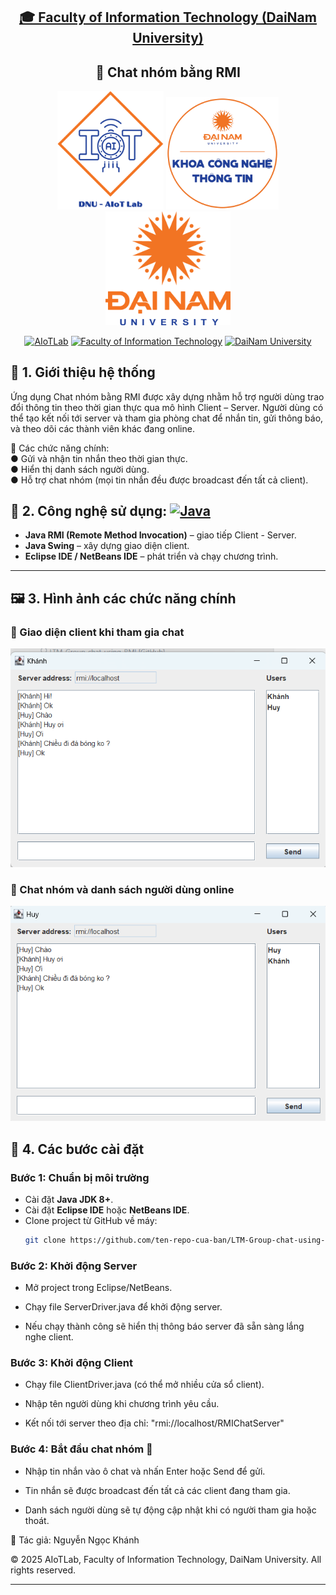 <h2 align="center">
    <a href="https://dainam.edu.vn/vi/khoa-cong-nghe-thong-tin">
    🎓 Faculty of Information Technology (DaiNam University)
    </a>
</h2>
<h2 align="center">
  📌 Chat nhóm bằng RMI

</h2>
<div align="center">
    <p align="center">
        <img src="docs/aiotlab_logo.png" alt="AIoTLab Logo" width="170"/>
        <img src="docs/fitdnu_logo.png" alt="AIoTLab Logo" width="180"/>
        <img src="docs/dnu_logo.png" alt="DaiNam University Logo" width="200"/>
    </p>

[![AIoTLab](https://img.shields.io/badge/AIoTLab-green?style=for-the-badge)](https://www.facebook.com/DNUAIoTLab)
[![Faculty of Information Technology](https://img.shields.io/badge/Faculty%20of%20Information%20Technology-blue?style=for-the-badge)](https://dainam.edu.vn/vi/khoa-cong-nghe-thong-tin)
[![DaiNam University](https://img.shields.io/badge/DaiNam%20University-orange?style=for-the-badge)](https://dainam.edu.vn)

</div>

## 📖 1. Giới thiệu hệ thống 
Ứng dụng Chat nhóm bằng RMI được xây dựng nhằm hỗ trợ người dùng trao đổi thông tin theo thời gian thực qua mô hình Client – Server. Người dùng có thể tạo kết nối tới server và tham gia phòng chat để nhắn tin, gửi thông báo, và theo dõi các thành viên khác đang online.

🎯 Các chức năng chính:<br>
        ● Gửi và nhận tin nhắn theo thời gian thực.<br>
        ● Hiển thị danh sách người dùng.<br>
        ● Hỗ trợ chat nhóm (mọi tin nhắn đều được broadcast đến tất cả client).<br>

        

## 🔧 2. Công nghệ sử dụng: [![Java](https://img.shields.io/badge/Java-007396?style=for-the-badge&logo=java&logoColor=white)](https://www.java.com/)
- **Java RMI (Remote Method Invocation)** – giao tiếp Client - Server.  
- **Java Swing** – xây dựng giao diện client.  
- **Eclipse IDE / NetBeans IDE** – phát triển và chạy chương trình.  

---
## 🖼️ 3.  Hình ảnh các chức năng chính

### 🔹 Giao diện client khi tham gia chat
![Client UI](docs/projects/K16/image.png)

### 🔹 Chat nhóm và danh sách người dùng online
![Chat UI](docs/projects/K16/image%20copy.png)



## 🚀 4.  Các bước cài đặt

### Bước 1: Chuẩn bị môi trường
- Cài đặt **Java JDK 8+**.  
- Cài đặt **Eclipse IDE** hoặc **NetBeans IDE**.  
- Clone project từ GitHub về máy:  
  ```bash
  git clone https://github.com/ten-repo-cua-ban/LTM-Group-chat-using-RMI.git
### Bước 2: Khởi động Server
- Mở project trong Eclipse/NetBeans.

- Chạy file ServerDriver.java để khởi động server.

- Nếu chạy thành công sẽ hiển thị thông báo server đã sẵn sàng lắng nghe client.

### Bước 3: Khởi động Client
- Chạy file ClientDriver.java (có thể mở nhiều cửa sổ client).

- Nhập tên người dùng khi chương trình yêu cầu.

- Kết nối tới server theo địa chỉ: "rmi://localhost/RMIChatServer"
### Bước 4: Bắt đầu chat nhóm 🎉
- Nhập tin nhắn vào ô chat và nhấn Enter hoặc Send để gửi.

- Tin nhắn sẽ được broadcast đến tất cả các client đang tham gia.

- Danh sách người dùng sẽ tự động cập nhật khi có người tham gia hoặc thoát.

📌 Tác giả: Nguyễn Ngọc Khánh

© 2025 AIoTLab, Faculty of Information Technology, DaiNam University. All rights reserved.

---